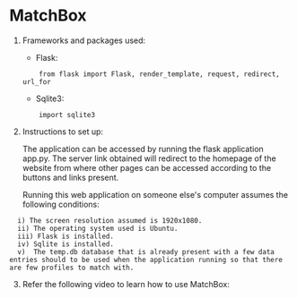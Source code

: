 # MatchBox

1. Frameworks and packages used:
        
    * Flask:
    ```
        from flask import Flask, render_template, request, redirect, url_for
    ```
    
    * Sqlite3:
    ```
        import sqlite3
     ```
    
2. Instructions to set up:

    The application can be accessed by running the flask application app.py. The server link obtained will redirect to the homepage of the website from where other pages can   be accessed according to the buttons and links present.
    
    Running this web application on someone else's computer assumes the following conditions:
  ```
    i) The screen resolution assumed is 1920x1080.
    ii) The operating system used is Ubuntu.
    iii) Flask is installed.
    iv) Sqlite is installed.
    v)  The temp.db database that is already present with a few data entries should to be used when the application running so that there are few profiles to match with.
   ```
   
 3. Refer the following video to learn how to use MatchBox:
